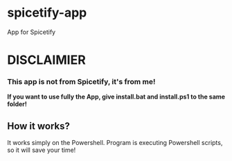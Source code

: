 # spicetify-app
App for Spicetify


# DISCLAIMIER

### This app is not from Spicetify, it's from me!

**If you want to use fully the App, give install.bat and install.ps1 to the same folder!**

## How it works?

It works simply on the Powershell. Program is executing Powershell scripts, so it will save your time!
